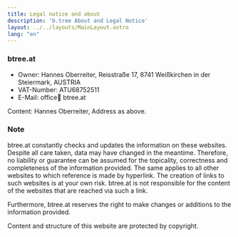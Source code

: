 ```yaml
---
title: Legal notice and about
description: 'b.tree About and Legal Notice'
layout: ../../layouts/MainLayout.astro
lang: "en"
---
```


### btree.at

- Owner: Hannes Oberreiter, Reisstraße 17, 8741 Weißkirchen in der Steiermark, AUSTRIA
- VAT-Number: ATU68752511
- E-Mail: office:e-mail: btree.at

Content: Hannes Oberreiter, Address as above.

### Note

btree.at constantly checks and updates the information on these websites. Despite all care taken, data may have changed in the meantime. Therefore, no liability or guarantee can be assumed for the topicality, correctness and completeness of the information provided. The same applies to all other websites to which reference is made by hyperlink. The creation of links to such websites is at your own risk. btree.at is not responsible for the content of the websites that are reached via such a link.

Furthermore, btree.at reserves the right to make changes or additions to the information provided.

Content and structure of this website are protected by copyright.
